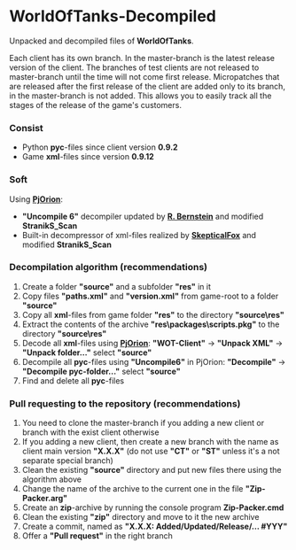 ﻿# WorldOfTanks-Decompiled
Unpacked and decompiled files of **WorldOfTanks**.

Each client has its own branch. In the master-branch is the latest release version of the client. The branches of test clients are not released to master-branch until the time will not come first release. Micropatches that are released after the first release of the client are added only to its branch, in the master-branch is not added. This allows you to easily track all the stages of the release of the game's customers.

### Consist
* Python **pyc**-files since client version **0.9.2**
* Game **xml**-files since version **0.9.12**

### Soft
Using **[PjOrion](https://koreanrandom.com/forum/topic/15280-)**:
* **"Uncompile 6"** decompiler updated by **[R. Bernstein](https://github.com/rocky/python-uncompyle6)** and modified **StranikS_Scan**
* Built-in decompressor of xml-files realized by **[SkepticalFox](https://github.com/ShadowHunterRUS)** and modified **StranikS_Scan**

### Decompilation algorithm (recommendations)
1. Create a folder **"source"** and a subfolder **"res"** in it
2. Copy files **"paths.xml"** and **"version.xml"** from game-root to a folder **"source"**
3. Copy all **xml**-files from game folder **"res"** to the directory **"source\res"**
4. Extract the contents of the archive **"res\packages\scripts.pkg"** to the directory **"source\res"**
5. Decode all **xml**-files using **[PjOrion](https://koreanrandom.com/forum/topic/15280-)**: **"WOT-Client"** -> **"Unpack XML"** -> **"Unpack folder..."** select **"source"**
6. Decompile all **pyc**-files using **"Uncompile6"** in PjOrion: **"Decompile"** -> **"Decompile pyc-folder..."** select **"source"**
7. Find and delete all **pyc**-files

### Pull requesting to the repository (recommendations)
1. You need to clone the master-branch if you adding a new client or branch with the exist client otherwise
2. If you adding a new client, then create a new branch with the name as client main version **"X.X.X"** (do not use **"CT"** or **"ST"** unless it's a not separate special branch)
3. Clean the existing **"source"** directory and put new files there using the algorithm above
4. Change the name of the archive to the current one in the file **"Zip-Packer.arg"**
5. Create an **zip**-archive by running the console program **Zip-Packer.cmd**
6. Clean the existing **"zip"** directory and move to it the new archive
7. Create a commit, named as **"X.X.X: Added/Updated/Release/... #YYY"**
8. Offer a **"Pull request"** in the right branch